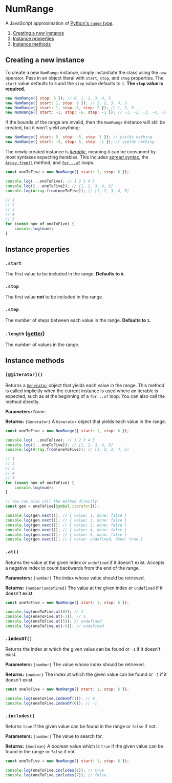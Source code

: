 # NumRange

A JavaScript approximation of [Python's `range` type](https://docs.python.org/3/library/stdtypes.html#range).

1. [Creating a new instance](#creating-a-new-instance)
2. [Instance properties](#instance-properties)
3. [Instance methods](#instance-methods)

## Creating a new instance

To create a new `NumRange` instance, simply instantiate the class using the `new` operator. Pass in an object literal with `start`, `stop`, and `step` properties. The `start` value defaults to `0` and the `step` value defaults to `1`. **The `stop` value is required.**

```js
new NumRange({ stop: 6 }); // 0, 1, 2, 3, 4, 5
new NumRange({ start: 1, stop: 6 }); // 1, 2, 3, 4, 5
new NumRange({ start: 1, stop: 6, step: 2 }); // 1, 3, 5
new NumRange({ start: -1, stop: -6, step: -1 }); // -1, -2, -3, -4, -5
```

If the bounds of the range are invalid, then the `NumRange` instance will still be created, but it won't yield anything:

```js
new NumRange({ start: 5, stop: -5, step: 1 }); // yields nothing
new NumRange({ start: -5, stop: 5, step: -1 }); // yields nothing
```

The newly created instance is [<i>iterable</i>](https://developer.mozilla.org/en-US/docs/Web/JavaScript/Guide/Iterators_and_Generators#iterables), meaning it can be consumed by most syntaxes expecting iterables. This includes [spread syntax](https://developer.mozilla.org/en-US/docs/Web/JavaScript/Reference/Operators/Spread_syntax), the [`Array.from()`](https://developer.mozilla.org/en-US/docs/Web/JavaScript/Reference/Global_Objects/Array/from) method, and [`for...of`](https://developer.mozilla.org/en-US/docs/Web/JavaScript/Reference/Statements/for...of) loops.

```js
const oneToFive = new NumRange({ start: 1, stop: 6 });

console.log(...oneToFive); // 1 2 3 4 5
console.log([...oneToFive]); // [1, 2, 3, 4, 5]
console.log(Array.from(oneToFive)); // [1, 2, 3, 4, 5]

// 1
// 2
// 3
// 4
// 5
for (const num of oneToFive) {
	console.log(num);
}
```

## Instance properties

### `.start`

The first value to be included in the range. **Defaults to `0`.**

### `.stop`

The first value **not** to be included in the range.

### `.step`

The number of steps between each value in the range. **Defaults to `1`.**

### `.length` ([getter](https://developer.mozilla.org/en-US/docs/Web/JavaScript/Reference/Functions/get))

The number of values in the range.

## Instance methods

### `[@@iterator]()`

Returns a [`Generator`](https://developer.mozilla.org/en-US/docs/Web/JavaScript/Reference/Global_Objects/Generator) object that yields each value in the range. This method is called implicitly when the current instance is used where an iterable is expected, such as at the beginning of a `for...of` loop. You can also call the method directly.

**Parameters:** None.

**Returns:** `{Generator}` A `Generator` object that yields each value in the range.

```js
const oneToFive = new NumRange({ start: 1, stop: 6 });

console.log(...oneToFive); // 1 2 3 4 5
console.log([...oneToFive]); // [1, 2, 3, 4, 5]
console.log(Array.from(oneToFive)); // [1, 2, 3, 4, 5]

// 1
// 2
// 3
// 4
// 5
for (const num of oneToFive) {
	console.log(num);
}

// You can also call the method directly:
const gen = oneToFive[Symbol.iterator]();

console.log(gen.next()); // { value: 1, done: false }
console.log(gen.next()); // { value: 2, done: false }
console.log(gen.next()); // { value: 3, done: false }
console.log(gen.next()); // { value: 4, done: false }
console.log(gen.next()); // { value: 5, done: false }
console.log(gen.next()); // { value: undefined, done: true }
```

### `.at()`

Returns the value at the given index or `undefined` if it doesn't exist. Accepts a negative index to count backwards from the end of the range.

**Parameters:** `{number}` The index whose value should be retrieved.

**Returns:** `{number|undefined}` The value at the given index or `undefined` if it doesn't exist.

```js
const oneToFive = new NumRange({ start: 1, stop: 6 });

console.log(oneToFive.at(0)); // 1
console.log(oneToFive.at(-1)); // 5
console.log(oneToFive.at(5)); // undefined
console.log(oneToFive.at(-6)); // undefined
```

### `.indexOf()`

Returns the index at which the given value can be found or `-1` if it doesn't exist.

**Parameters:** `{number}` The value whose index should be retrieved.

**Returns:** `{number}` The index at which the given value can be found or `-1` if it doesn't exist.

```js
const oneToFive = new NumRange({ start: 1, stop: 6 });

console.log(oneToFive.indexOf(1)); // 0
console.log(oneToFive.indexOf(6)); // -1
```

### `.includes()`

Returns `true` if the given value can be found in the range or `false` if not.

**Parameters:** `{number}` The value to search for.

**Returns:** `{boolean}` A boolean value which is `true` if the given value can be found in the range or `false` if not.

```js
const oneToFive = new NumRange({ start: 1, stop: 6 });

console.log(oneToFive.includes(1)); // true
console.log(oneToFive.includes(7)); // false
```
